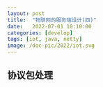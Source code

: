 ```yaml
---
layout: post
title:  "物联网的服务端设计(四)"
date:   2022-07-01 10:10:00
categories: [develop]
tags: [iot, java, netty]
image: /doc-pic/2022/iot.svg
---
```


## 协议包处理

